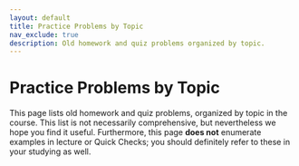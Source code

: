 ```yaml
---
layout: default
title: Practice Problems by Topic
nav_exclude: true
description: Old homework and quiz problems organized by topic.
---
```


# Practice Problems by Topic

This page lists old homework and quiz problems, organized by topic in the course. This list is not necessarily comprehensive, but nevertheless we hope you find it useful. Furthermore, this page **does not** enumerate examples in lecture or Quick Checks; you should definitely refer to these in your studying as well.
